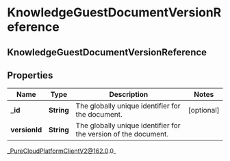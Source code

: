 # KnowledgeGuestDocumentVersionReference

## KnowledgeGuestDocumentVersionReference

## Properties

|Name | Type | Description | Notes|
|------------ | ------------- | ------------- | -------------|
| **_id** | **String** | The globally unique identifier for the document. | [optional] |
| **versionId** | **String** | The globally unique identifier for the version of the document. | |



_PureCloudPlatformClientV2@162.0.0_
